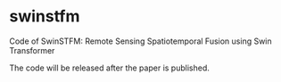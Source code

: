 # swinstfm
Code of SwinSTFM: Remote Sensing Spatiotemporal Fusion using Swin Transformer

The code will be released after the paper is published.
